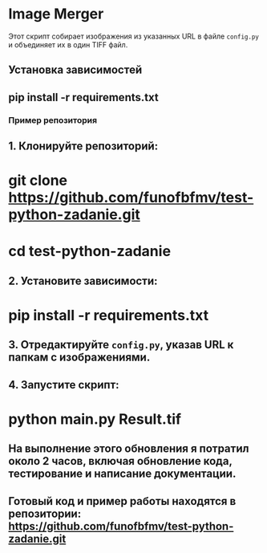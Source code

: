 # Image Merger

Этот скрипт собирает изображения из указанных URL в файле `config.py` и объединяет их в один TIFF файл.

## Установка зависимостей


## pip install -r requirements.txt

### Пример репозитория

## 1. Клонируйте репозиторий:

 #   git clone <https://github.com/funofbfmv/test-python-zadanie.git>
 #   cd test-python-zadanie


## 2. Установите зависимости:

 #   pip install -r requirements.txt


## 3. Отредактируйте `config.py`, указав URL к папкам с изображениями.

## 4. Запустите скрипт:

   # python main.py Result.tif


## На выполнение этого обновления я потратил около 2 часов, включая обновление кода, тестирование и написание документации.

## Готовый код и пример работы находятся в репозитории: https://github.com/funofbfmv/test-python-zadanie.git
